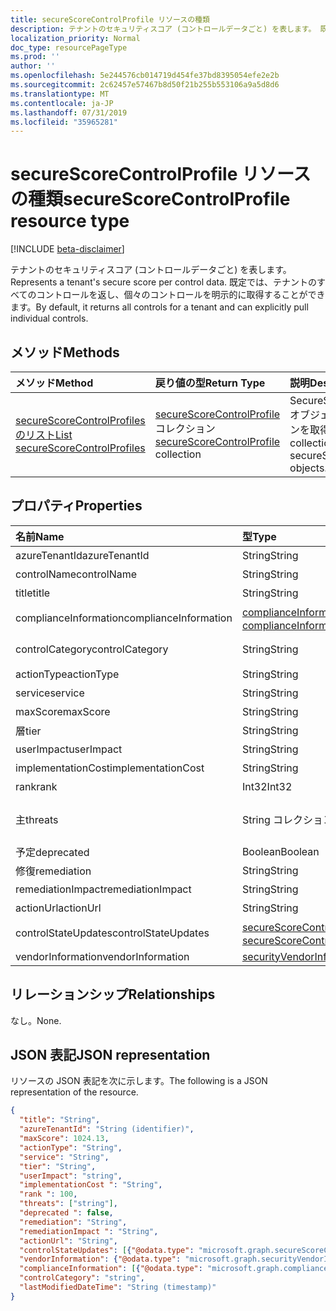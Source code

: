 ```yaml
---
title: secureScoreControlProfile リソースの種類
description: テナントのセキュリティスコア (コントロールデータごと) を表します。 既定では、テナントのすべてのコントロールを返し、個々のコントロールを明示的に取得することができます。
localization_priority: Normal
doc_type: resourcePageType
ms.prod: ''
author: ''
ms.openlocfilehash: 5e244576cb014719d454fe37bd8395054efe2e2b
ms.sourcegitcommit: 2c62457e57467b8d50f21b255b553106a9a5d8d6
ms.translationtype: MT
ms.contentlocale: ja-JP
ms.lasthandoff: 07/31/2019
ms.locfileid: "35965281"
---
```

# <a name="securescorecontrolprofile-resource-type"></a><span data-ttu-id="0a9b9-104">secureScoreControlProfile リソースの種類</span><span class="sxs-lookup"><span data-stu-id="0a9b9-104">secureScoreControlProfile resource type</span></span>

[!INCLUDE [beta-disclaimer](../../includes/beta-disclaimer.md)]

<span data-ttu-id="0a9b9-105">テナントのセキュリティスコア (コントロールデータごと) を表します。</span><span class="sxs-lookup"><span data-stu-id="0a9b9-105">Represents a tenant's secure score per control data.</span></span> <span data-ttu-id="0a9b9-106">既定では、テナントのすべてのコントロールを返し、個々のコントロールを明示的に取得することができます。</span><span class="sxs-lookup"><span data-stu-id="0a9b9-106">By default, it returns all controls for a tenant and can explicitly pull individual controls.</span></span>


## <a name="methods"></a><span data-ttu-id="0a9b9-107">メソッド</span><span class="sxs-lookup"><span data-stu-id="0a9b9-107">Methods</span></span>

| <span data-ttu-id="0a9b9-108">メソッド</span><span class="sxs-lookup"><span data-stu-id="0a9b9-108">Method</span></span>   | <span data-ttu-id="0a9b9-109">戻り値の型</span><span class="sxs-lookup"><span data-stu-id="0a9b9-109">Return Type</span></span>|<span data-ttu-id="0a9b9-110">説明</span><span class="sxs-lookup"><span data-stu-id="0a9b9-110">Description</span></span>|
|:---------------|:--------|:----------|
|[<span data-ttu-id="0a9b9-111">secureScoreControlProfiles のリスト</span><span class="sxs-lookup"><span data-stu-id="0a9b9-111">List secureScoreControlProfiles</span></span>](../api/securescorecontrolprofiles-list.md) | <span data-ttu-id="0a9b9-112">[secureScoreControlProfile](securescorecontrolprofiles.md)コレクション</span><span class="sxs-lookup"><span data-stu-id="0a9b9-112">[secureScoreControlProfile](securescorecontrolprofiles.md) collection</span></span> |<span data-ttu-id="0a9b9-113">SecureScoreControlProfile オブジェクトのコレクションを取得します。</span><span class="sxs-lookup"><span data-stu-id="0a9b9-113">Get a collection of secureScoreControlProfile objects.</span></span>|


## <a name="properties"></a><span data-ttu-id="0a9b9-114">プロパティ</span><span class="sxs-lookup"><span data-stu-id="0a9b9-114">Properties</span></span>

|<span data-ttu-id="0a9b9-115">名前</span><span class="sxs-lookup"><span data-stu-id="0a9b9-115">Name</span></span> |<span data-ttu-id="0a9b9-116">型</span><span class="sxs-lookup"><span data-stu-id="0a9b9-116">Type</span></span> |<span data-ttu-id="0a9b9-117">説明</span><span class="sxs-lookup"><span data-stu-id="0a9b9-117">Description</span></span> |
|:--|:--|:--|
|   <span data-ttu-id="0a9b9-118">azureTenantId</span><span class="sxs-lookup"><span data-stu-id="0a9b9-118">azureTenantId</span></span>   |   <span data-ttu-id="0a9b9-119">String</span><span class="sxs-lookup"><span data-stu-id="0a9b9-119">String</span></span>  |   <span data-ttu-id="0a9b9-120">テナント ID の GUID 文字列。</span><span class="sxs-lookup"><span data-stu-id="0a9b9-120">GUID string for tenant ID.</span></span>  |
|   <span data-ttu-id="0a9b9-121">controlName</span><span class="sxs-lookup"><span data-stu-id="0a9b9-121">controlName</span></span> |   <span data-ttu-id="0a9b9-122">String</span><span class="sxs-lookup"><span data-stu-id="0a9b9-122">String</span></span>  |   <span data-ttu-id="0a9b9-123">コントロールの名前を指定します。</span><span class="sxs-lookup"><span data-stu-id="0a9b9-123">Name of the control.</span></span> |
|   <span data-ttu-id="0a9b9-124">title</span><span class="sxs-lookup"><span data-stu-id="0a9b9-124">title</span></span>   |   <span data-ttu-id="0a9b9-125">String</span><span class="sxs-lookup"><span data-stu-id="0a9b9-125">String</span></span>  |   <span data-ttu-id="0a9b9-126">コントロールのタイトルを指定します。</span><span class="sxs-lookup"><span data-stu-id="0a9b9-126">Title of the control.</span></span>   |
| <span data-ttu-id="0a9b9-127">complianceInformation</span><span class="sxs-lookup"><span data-stu-id="0a9b9-127">complianceInformation</span></span> | <span data-ttu-id="0a9b9-128">[complianceInformation](complianceinformation.md)コレクション</span><span class="sxs-lookup"><span data-stu-id="0a9b9-128">[complianceInformation](complianceinformation.md) collection</span></span> | <span data-ttu-id="0a9b9-129">セキュリティで保護されたスコアコントロールに関連付けられているコンプライアンス情報のコレクション</span><span class="sxs-lookup"><span data-stu-id="0a9b9-129">The collection of compliance information associated with secure score control</span></span> |
|   <span data-ttu-id="0a9b9-130">controlCategory</span><span class="sxs-lookup"><span data-stu-id="0a9b9-130">controlCategory</span></span> |   <span data-ttu-id="0a9b9-131">String</span><span class="sxs-lookup"><span data-stu-id="0a9b9-131">String</span></span>  |   <span data-ttu-id="0a9b9-132">コントロールアクションカテゴリ (アカウント、データ、デバイス、アプリ、インフラストラクチャ)。</span><span class="sxs-lookup"><span data-stu-id="0a9b9-132">Control action category (Account, Data, Device, Apps, Infrastructure).</span></span>  |
|   <span data-ttu-id="0a9b9-133">actionType</span><span class="sxs-lookup"><span data-stu-id="0a9b9-133">actionType</span></span>  |   <span data-ttu-id="0a9b9-134">String</span><span class="sxs-lookup"><span data-stu-id="0a9b9-134">String</span></span>  |   <span data-ttu-id="0a9b9-135">アクションの種類 (Config、Review、Behavior) を制御します。</span><span class="sxs-lookup"><span data-stu-id="0a9b9-135">Control action type (Config, Review, Behavior).</span></span> |
|   <span data-ttu-id="0a9b9-136">service</span><span class="sxs-lookup"><span data-stu-id="0a9b9-136">service</span></span> |   <span data-ttu-id="0a9b9-137">String</span><span class="sxs-lookup"><span data-stu-id="0a9b9-137">String</span></span>  |   <span data-ttu-id="0a9b9-138">コントロールを所有するサービス (Exchange、Sharepoint、Azure AD)。</span><span class="sxs-lookup"><span data-stu-id="0a9b9-138">Service that owns the control (Exchange, Sharepoint, Azure AD).</span></span> |
|   <span data-ttu-id="0a9b9-139">maxScore</span><span class="sxs-lookup"><span data-stu-id="0a9b9-139">maxScore</span></span> |  <span data-ttu-id="0a9b9-140">String</span><span class="sxs-lookup"><span data-stu-id="0a9b9-140">String</span></span>  |   <span data-ttu-id="0a9b9-141">指定された日付における現在の取得最高スコア。</span><span class="sxs-lookup"><span data-stu-id="0a9b9-141">Current obtained max score on specified date.</span></span>   |
|   <span data-ttu-id="0a9b9-142">層</span><span class="sxs-lookup"><span data-stu-id="0a9b9-142">tier</span></span> |  <span data-ttu-id="0a9b9-143">String</span><span class="sxs-lookup"><span data-stu-id="0a9b9-143">String</span></span>  |   <span data-ttu-id="0a9b9-144">Control 層 (コア、多層防御、詳細)</span><span class="sxs-lookup"><span data-stu-id="0a9b9-144">Control tier (Core, Defense in Depth, Advanced.)</span></span>    |
|   <span data-ttu-id="0a9b9-145">userImpact</span><span class="sxs-lookup"><span data-stu-id="0a9b9-145">userImpact</span></span> |    <span data-ttu-id="0a9b9-146">String</span><span class="sxs-lookup"><span data-stu-id="0a9b9-146">String</span></span>  | <span data-ttu-id="0a9b9-147">制御を実装するユーザーへの影響 (低、中、高)。</span><span class="sxs-lookup"><span data-stu-id="0a9b9-147">User impact of implementing control (low, moderate, high).</span></span>    |
|   <span data-ttu-id="0a9b9-148">implementationCost</span><span class="sxs-lookup"><span data-stu-id="0a9b9-148">implementationCost</span></span> |    <span data-ttu-id="0a9b9-149">String</span><span class="sxs-lookup"><span data-stu-id="0a9b9-149">String</span></span>  |   <span data-ttu-id="0a9b9-150">Implemmentating コントロールのリソースコスト (低、中、高)。</span><span class="sxs-lookup"><span data-stu-id="0a9b9-150">Resource cost of implemmentating control (low, moderate, high).</span></span> |
|   <span data-ttu-id="0a9b9-151">rank</span><span class="sxs-lookup"><span data-stu-id="0a9b9-151">rank</span></span> |  <span data-ttu-id="0a9b9-152">Int32</span><span class="sxs-lookup"><span data-stu-id="0a9b9-152">Int32</span></span>   |   <span data-ttu-id="0a9b9-153">Microsoft のスタックランキング。</span><span class="sxs-lookup"><span data-stu-id="0a9b9-153">Microsoft's stack ranking of control.</span></span>   |
|   <span data-ttu-id="0a9b9-154">主</span><span class="sxs-lookup"><span data-stu-id="0a9b9-154">threats</span></span> |   <span data-ttu-id="0a9b9-155">String コレクション</span><span class="sxs-lookup"><span data-stu-id="0a9b9-155">String Collection</span></span>   |   <span data-ttu-id="0a9b9-156">統制によって軽減される脅威のリスト (accountBreach、dataDeletion、Dataexのフィルター、dataSpillage、elevationOfPrivilege、maliciousInsider、passwordCracking、phishingOrWhaling、スプーフィング)。</span><span class="sxs-lookup"><span data-stu-id="0a9b9-156">List of threats the control mitigates (accountBreach,dataDeletion,dataExfiltration,dataSpillage,elevationOfPrivilege,maliciousInsider,passwordCracking,phishingOrWhaling,spoofing).</span></span> |
|   <span data-ttu-id="0a9b9-157">予定</span><span class="sxs-lookup"><span data-stu-id="0a9b9-157">deprecated</span></span> |    <span data-ttu-id="0a9b9-158">Boolean</span><span class="sxs-lookup"><span data-stu-id="0a9b9-158">Boolean</span></span> |   <span data-ttu-id="0a9b9-159">コントロールが減価償却されているかどうかを示すフラグです。</span><span class="sxs-lookup"><span data-stu-id="0a9b9-159">Flag to indicate if a control is depreciated.</span></span>   |
|   <span data-ttu-id="0a9b9-160">修復</span><span class="sxs-lookup"><span data-stu-id="0a9b9-160">remediation</span></span> |   <span data-ttu-id="0a9b9-161">String</span><span class="sxs-lookup"><span data-stu-id="0a9b9-161">String</span></span>  |   <span data-ttu-id="0a9b9-162">修復に役立つコントロールの説明。</span><span class="sxs-lookup"><span data-stu-id="0a9b9-162">Description of what the control will help remediate.</span></span> |
|   <span data-ttu-id="0a9b9-163">remediationImpact</span><span class="sxs-lookup"><span data-stu-id="0a9b9-163">remediationImpact</span></span> | <span data-ttu-id="0a9b9-164">String</span><span class="sxs-lookup"><span data-stu-id="0a9b9-164">String</span></span>  |   <span data-ttu-id="0a9b9-165">修復のユーザーへの影響についての説明。</span><span class="sxs-lookup"><span data-stu-id="0a9b9-165">Description of the impact on users of the remediation.</span></span> |
|   <span data-ttu-id="0a9b9-166">actionUrl</span><span class="sxs-lookup"><span data-stu-id="0a9b9-166">actionUrl</span></span> | <span data-ttu-id="0a9b9-167">String</span><span class="sxs-lookup"><span data-stu-id="0a9b9-167">String</span></span>  |   <span data-ttu-id="0a9b9-168">コントロールを actioned できる場所の URL。</span><span class="sxs-lookup"><span data-stu-id="0a9b9-168">URL to where the control can be actioned.</span></span> |
|   <span data-ttu-id="0a9b9-169">controlStateUpdates</span><span class="sxs-lookup"><span data-stu-id="0a9b9-169">controlStateUpdates</span></span> | <span data-ttu-id="0a9b9-170">[secureScoreControlStateUpdate](securescorecontrolstateupdate.md)コレクション</span><span class="sxs-lookup"><span data-stu-id="0a9b9-170">[secureScoreControlStateUpdate](securescorecontrolstateupdate.md) collection</span></span> |    <span data-ttu-id="0a9b9-171">テナントがコントロールをマークした場所を示すフラグ (ignore、thirdParty、レビュー済み) ([更新プログラム](../api/securescorecontrolprofiles-update.md)をサポート)。</span><span class="sxs-lookup"><span data-stu-id="0a9b9-171">Flag to indicate where the tenant has marked a control (ignore, thirdParty, reviewed) (supports [update](../api/securescorecontrolprofiles-update.md)).</span></span> |
|   <span data-ttu-id="0a9b9-172">vendorInformation</span><span class="sxs-lookup"><span data-stu-id="0a9b9-172">vendorInformation</span></span> | [<span data-ttu-id="0a9b9-173">securityVendorInformation</span><span class="sxs-lookup"><span data-stu-id="0a9b9-173">securityVendorInformation</span></span>](securityvendorinformation.md) |

## <a name="relationships"></a><span data-ttu-id="0a9b9-174">リレーションシップ</span><span class="sxs-lookup"><span data-stu-id="0a9b9-174">Relationships</span></span>

<span data-ttu-id="0a9b9-175">なし。</span><span class="sxs-lookup"><span data-stu-id="0a9b9-175">None.</span></span>

## <a name="json-representation"></a><span data-ttu-id="0a9b9-176">JSON 表記</span><span class="sxs-lookup"><span data-stu-id="0a9b9-176">JSON representation</span></span>

<span data-ttu-id="0a9b9-177">リソースの JSON 表記を次に示します。</span><span class="sxs-lookup"><span data-stu-id="0a9b9-177">The following is a JSON representation of the resource.</span></span>

<!-- {
  "blockType": "resource",
  "optionalProperties": [

  ],
  "@odata.type": "microsoft.graph.secureScoreControlProfile"
}-->

```json
{
  "title": "String",
  "azureTenantId": "String (identifier)",
  "maxScore": 1024.13,
  "actionType": "String",
  "service": "String",
  "tier": "String",
  "userImpact": "string",
  "implementationCost ": "String",
  "rank ": 100,
  "threats": ["string"],
  "deprecated ": false,
  "remediation": "String",
  "remediationImpact ": "String",
  "actionUrl": "String",
  "controlStateUpdates": [{"@odata.type": "microsoft.graph.secureScoreControlStateUpdate"}],
  "vendorInformation": {"@odata.type": "microsoft.graph.securityVendorInformation"},
  "complianceInformation": [{"@odata.type": "microsoft.graph.complianceInformation"}],
  "controlCategory": "string",
  "lastModifiedDateTime": "String (timestamp)"
}


```


<!--
{
  "type": "#page.annotation",
  "description": "secureScoreControlProfiles resource",
  "keywords": "",
  "section": "documentation",
  "tocPath": "",
  "suppressions": []
}
-->
